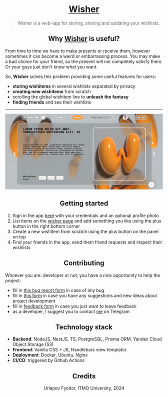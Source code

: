 # <div align="center">[Wisher](https://wisher.fun)</div>
> Wisher is a web-app for storing, sharing and updating your wishlists.

## <div align="center">Why [Wisher](https://wisher.fun) is useful?</div>
From time to time we have to make presents or receive them, however sometimes it can become a weird or embarrassing process. You may make a bad choice for your friend, so the present will not completely satisfy them. Or your guys just don't know what you want.

So, **Wisher** solves this problem providing some useful features for users:

- **storing wishitems** in several wishlists separated by privacy
- **creating new wishitems** from scratch
- scrolling the global wishitem line to **unleash the fantasy**
- **finding friends** and see their wishlists

---
![Wisher main page](https://github.com/thepriceless/wisher/blob/master/images/readme-photo.jpg?raw=true)

## <div align="center">Getting started</div>
1. Sign in the app [here](https://wisher.fun/auth/register) with your credentials and an optional profile photo
2. List items on the [wisher page](https://wisher.fun/wisher) and add something you like using the plus button in the right bottom corner
3. Create a new wishitem from scratch using the plus button on the panel on top
4. Find your friends in the app, send them friend requests and inspect their wishlists

## <div align="center">Contributing</div>
Whoever you are: developer or not, you have a nice opportunity to help the project:
- fill in [this bug report form](https://docs.google.com/forms/d/e/1FAIpQLSfJVanRbDCysMrU8oPcbPBgsWmeAqpSvLvw3EhCh7bGjYuarA/viewform?usp=sf_link) in case of any bug
- fill in [this form](https://docs.google.com/forms/d/e/1FAIpQLSdH4_Rsh79bjC875EAu1XByY_6Ic6l_NTdF0eOdYdb4LDO1VA/viewform?usp=sf_link) in case you have any suggestions and new ideas about project development
- fill in [feedback form](https://docs.google.com/forms/d/e/1FAIpQLSeDCmhsi_0QkKF7MedpxWhBlcxYwaLia9IPsMR88quorTov_w/viewform?usp=sf_link) in case you just want to leave feedback
- as a developer, I suggest you to contact [me](https://t.me/Fedorucho) on Telegram

## <div align="center">Technology stack</div>
- **Backend**: NodeJS, NestJS, TS, PostgreSQL, Prisma ORM, Yandex Cloud Object Storage (S3)
- **Frontend**: Vanilla CSS + JS, Handlebars view templator
- **Deployment**: Docker, Ubuntu, Nginx
- **CI/CD**: triggered by Github Actions

## <div align="center">Credits</div>
<div align="center">Urlapov Fyodor, ITMO University, 2024</div>

